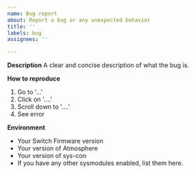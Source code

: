 ```yaml
---
name: Bug report
about: Report a bug or any unexpected behavior
title: ''
labels: bug
assignees: ''

---
```


**Description**
A clear and concise description of what the bug is.

**How to reproduce**
1. Go to '...'
2. Click on '....'
3. Scroll down to '....'
4. See error

**Environment**
- Your Switch Firmware version
- Your version of Atmosphere
- Your version of sys-con
- If you have any other sysmodules enabled, list them here.
